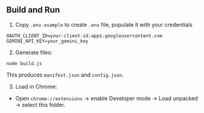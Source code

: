## Build and Run

1. Copy `.env.example` to create `.env` file, populate it with your credentials

```
OAUTH_CLIENT_ID=your-client-id.apps.googleusercontent.com
GEMINI_API_KEY=your_gemini_key
```

2. Generate files:

```
node build.js
```

This produces `manifest.json` and `config.json`.

3. Load in Chrome:

- Open `chrome://extensions` → enable Developer mode → Load unpacked → select this folder.


